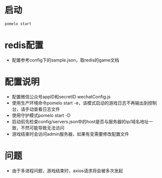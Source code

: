 # 启动
```bash
pomelo start
```
# redis配置
- 配置参考config下的sample.json，取redis的game文档
# 配置说明
- 配置微信公众号appID和secretID wechatConfig.js
- 使用生产环境命令pomelo start -e，该模式启动的游戏日志不再输出到控制台，请手动查看日志文件
- 使用守护模式pomelo start -D
- 启动前先检查config/servers.json中的host是否与服务器的ip/域名地址一致，不然可能导致无法访问
- 游戏结束时会访问admin服务器，如果有变需要修改配置文件

# 问题
- 由于多进程问题，游戏结束时，axios请求将会被多次发起
